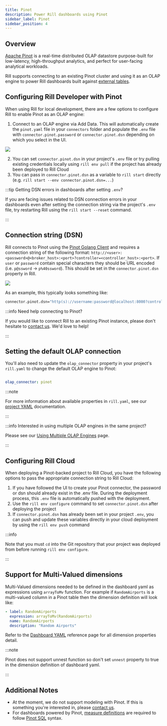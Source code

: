 ```yaml
---
title: Pinot
description: Power Rill dashboards using Pinot
sidebar_label: Pinot
sidebar_position: 4
---
```


## Overview

[Apache Pinot](https://docs.pinot.apache.org/) is a real-time distributed OLAP datastore purpose-built for low-latency, high-throughput analytics, and perfect for user-facing analytical workloads.

Rill supports connecting to an existing Pinot cluster and using it as an OLAP engine to power Rill dashboards built against [external tables](../../concepts/OLAP#external-olap-tables).

## Configuring Rill Developer with Pinot

When using Rill for local development, there are a few options to configure Rill to enable Pinot as an OLAP engine:
1. Connect to an OLAP engine via Add Data. This will automatically create the `pinot.yaml` file in your `connectors` folder and populate the `.env` file with `connector.pinot.password` or `connector.pinot.dsn` depending on which you select in the UI. 

<img src = '/img/reference/olap-engines/pinot/pinot-parameters.png' class='rounded-gif' />
<br />

2. You can set `connector.pinot.dsn` in your project's `.env` file or try pulling existing credentials locally using `rill env pull` if the project has already been deployed to Rill Cloud
3. You can pass in `connector.pinot.dsn` as a variable to `rill start` directly (e.g. `rill start --env connector.pinot.dsn=...`)

:::tip Getting DSN errors in dashboards after setting `.env`?

If you are facing issues related to DSN connection errors in your dashboards even after setting the connection string via the project's `.env` file, try restarting Rill using the `rill start --reset` command.

:::

## Connection string (DSN)

Rill connects to Pinot using the [Pinot Golang Client](https://docs.pinot.apache.org/users/clients/golang) and requires a connection string of the following format: `http://<user>:<password>@<broker_host>:<port>?controller=<controller_host>:<port>`. If `user` or `password` contain special characters they should be URL encoded (i.e. `p@ssword` -> `p%40ssword`). This should be set in the `connector.pinot.dsn` property in Rill.

<img src = '/img/reference/olap-engines/pinot/pinot-dsn.png' class='rounded-gif' />
<br />

As an example, this typically looks something like:

```bash
connector.pinot.dsn="http(s)://username:password@localhost:8000?controller=localhost:9000"
```

:::info Need help connecting to Pinot?

If you would like to connect Rill to an existing Pinot instance, please don't hesitate to [contact us](../../contact.md). We'd love to help!

:::

## Setting the default OLAP connection

You'll also need to update the `olap_connector` property in your project's `rill.yaml` to change the default OLAP engine to Pinot:

```yaml

olap_connector: pinot

```

:::note

For more information about available properties in `rill.yaml`, see our [project YAML](../project-files/rill-yaml.md) documentation.

:::

:::info Interested in using multiple OLAP engines in the same project?

Please see our [Using Multiple OLAP Engines](multiple-olap.md) page.

:::



## Configuring Rill Cloud

When deploying a Pinot-backed project to Rill Cloud, you have the following options to pass the appropriate connection string to Rill Cloud:
1.  If you have followed the UI to create your Pinot connector, the password or dsn should already exist in the .env file. During the deployment process, this `.env` file is automatically pushed with the deployment.
2. Use the `rill env configure` command to set `connector.pinot.dsn` after deploying the project
3. If `connector.pinot.dsn` has already been set in your project `.env`, you can push and update these variables directly in your cloud deployment by using the `rill env push` command

:::info

Note that you must `cd` into the Git repository that your project was deployed from before running `rill env configure`.

:::

## Support for Multi-Valued dimensions

Multi-Valued dimensions needed to be defined in the dashboard yaml as expressions using `arrayToMv` function. For example if `RandomAirports` is a multi-valued column in a Pinot table then the dimension definition will look like:

```yaml
- label: RandomAirports
  expression: arrayToMv(RandomAirports)
  name: RandomAirports
  description: "Random Airports"
```
Refer to the [Dashboard YAML](../project-files/explore-dashboards) reference page for all dimension properties detail. 

:::note

Pinot does not support unnest function so don't set `unnest` property to true in the dimension definition of dashboard yaml.

:::

## Additional Notes

- At the moment, we do not support modeling with Pinot. If this is something you're interested in, please [contact us](../../contact.md).
- For dashboards powered by Pinot, [measure definitions](../../build-dashboard/metrics-view/metrics-view.md#measures) are required to follow [Pinot SQL](https://docs.pinot.apache.org/users/user-guide-query/querying-pinot) syntax.
